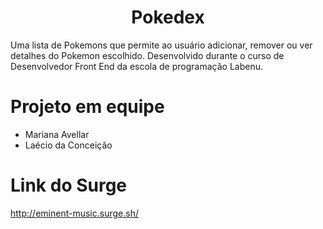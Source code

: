 <h1 align="center"> Pokedex </h1>

Uma lista de Pokemons que permite ao usuário adicionar, remover ou ver detalhes do Pokemon escolhido. Desenvolvido durante o curso de Desenvolvedor Front End da escola de programação Labenu.

# Projeto em equipe

- Mariana Avellar
- Laécio da Conceição

# Link do Surge

http://eminent-music.surge.sh/
